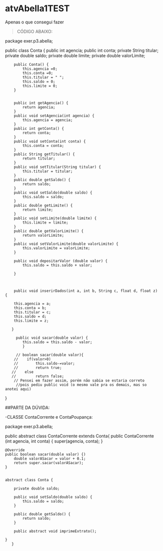 # atvAbella1TEST
Apenas o que consegui fazer

> CÓDIGO ABAIXO:


package exer.p3.abella;

public class Conta {
	    public int agencia;
	    public int conta;
	    private String titular; 
	    private double saldo;
	    private double limite;
	    private double valorLimite;
	    
	    public Conta() {
	    	this.agencia =0;
	    	this.conta =0;
	    	this.titular = " ";
	    	this.saldo = 0;
	    	this.limite = 0;
	    }
	    
	    
		public int getAgencia() {
			return agencia;
		}
		public void setAgencia(int agencia) {
			this.agencia = agencia;
		}
		public int getConta() {
			return conta;
		}
		public void setConta(int conta) {
			this.conta = conta;
		}
		public String getTitular() {
			return titular;
		}
		public void setTitular(String titular) {
			this.titular = titular;
		}
		public double getSaldo() {
			return saldo;
		}
		public void setSaldo(double saldo) {
			this.saldo = saldo;
		}
		public double getLimite() {
			return limite;
		}
		public void setLimite(double limite) {
			this.limite = limite;
		}
		public double getValorLimite() {
			return valorLimite;
		}
		public void setValorLimite(double valorLimite) {
			this.valorLimite = valorLimite;
		}
	    
		public void depositarValor (double valor) {
			this.saldo = this.saldo + valor;
			
		}
		

	
		public void inserirDados(int a, int b, String c, float d, float z) {
		
		this.agencia = a;
    	this.conta = b;
    	this.titular = c;
    	this.saldo = d;
    	this.limite = z;
		
	   }
		
	     public void sacar(double valor) {
	        this.saldo = this.saldo - valor;
	        }
	     
	     // boolean sacar(double valor){
	    //    if(valor>0)
	    //        this.saldo-=valor;
	    //        return true;
	   //    else
	   //         return false;
	    // Pensei em fazer assim, porém não sabia se estaria correto
	     //pois pediu public void (o mesmo vale pra os demais, mas so anotei aqui)
	   
	     
}



##PARTE DA DÚVIDA: 

-CLASSE ContaCorrente e ContaPoupança: 


package exer.p3.abella;

public abstract class ContaCorrente extends Conta{
	public ContaCorrente (int agencia, int conta) {
		super(agencia, conta);
	}

	@Override
    public boolean sacar(double valor) {)
        double valorASacar = valor + 0.1;
        return super.sacar(valorASacar);
	}
	
	
	abstract class Conta {

		private double saldo;

		public void setSaldo(double saldo) {
			this.saldo = saldo;
		}

		public double getSaldo() {
			return saldo;
		}

		public abstract void imprimeExtrato();

	}
	   }
    
    








		




